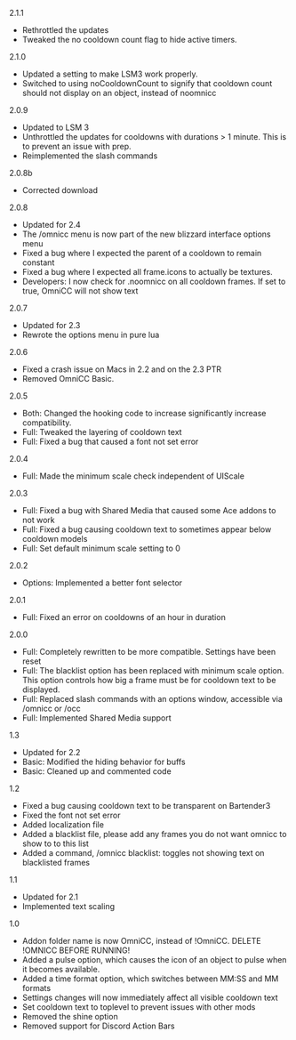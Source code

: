 2.1.1
  * Rethrottled the updates
  * Tweaked the no cooldown count flag to hide active timers.

2.1.0
  * Updated a setting to make LSM3 work properly.
  * Switched to using noCooldownCount to signify that cooldown count should not display on an object, instead of noomnicc

2.0.9
  * Updated to LSM 3
  * Unthrottled the updates for cooldowns with durations > 1 minute.  This is to prevent an issue with prep.
  * Reimplemented the slash commands

2.0.8b
  * Corrected download

2.0.8
  * Updated for 2.4
  * The /omnicc menu is now part of the new blizzard interface options menu
  * Fixed a bug where I expected the parent of a cooldown to remain constant
  * Fixed a bug where I expected all frame.icons to actually be textures.
  * Developers:  I now check for .noomnicc on all cooldown frames.  If set to true, OmniCC will not show text

2.0.7
  * Updated for 2.3
  * Rewrote the options menu in pure lua

2.0.6
  * Fixed a crash issue on Macs in 2.2 and on the 2.3 PTR
  * Removed OmniCC Basic.

2.0.5
  * Both: Changed the hooking code to increase significantly increase compatibility.
  * Full: Tweaked the layering of cooldown text
  * Full: Fixed a bug that caused a font not set error

2.0.4
  * Full: Made the minimum scale check independent of UIScale

2.0.3
  * Full: Fixed a bug with Shared Media that caused some Ace addons to not work
  * Full: Fixed a bug causing cooldown text to sometimes appear below cooldown models
  * Full: Set default minimum scale setting to 0

2.0.2
  * Options: Implemented a better font selector

2.0.1
  * Full: Fixed an error on cooldowns of an hour in duration

2.0.0
  * Full: Completely rewritten to be more compatible.  Settings have been reset
  * Full: The blacklist option has been replaced with minimum scale option. This option controls how big a frame must be for cooldown text to be displayed.
  * Full: Replaced slash commands with an options window, accessible via /omnicc or /occ
  * Full: Implemented Shared Media support

1.3
  * Updated for 2.2
  * Basic: Modified the hiding behavior for buffs
  * Basic: Cleaned up and commented code

1.2
  * Fixed a bug causing cooldown text to be transparent on Bartender3
  * Fixed the font not set error
  * Added localization file
  * Added a blacklist file, please add any frames you do not want omnicc to show to to this list
  * Added a command, /omnicc blacklist: toggles not showing text on blacklisted frames

1.1
  * Updated for 2.1
  * Implemented text scaling

1.0
  * Addon folder name is now OmniCC, instead of !OmniCC.  DELETE !OMNICC BEFORE RUNNING!
  * Added a pulse option, which causes the icon of an object to pulse when it becomes available.
  * Added a time format option, which switches between MM:SS and MM formats
  * Settings changes will now immediately affect all visible cooldown text
  * Set cooldown text to toplevel to prevent issues with other mods
  * Removed the shine option
  * Removed support for Discord Action Bars